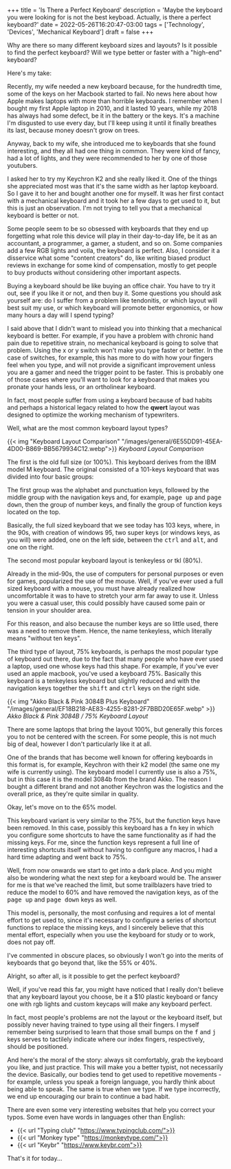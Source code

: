 +++
title = 'Is There a Perfect Keyboard'
description = 'Maybe the keyboard you were looking for is not the best keyboad. Actually, is there a perfect keyboard?'
date = 2022-05-26T16:20:47-03:00
tags = ['Technology', 'Devices', 'Mechanical Keyboard']
draft = false
+++

Why are there so many different keyboard sizes and layouts? Is it possible to find the perfect keyboard? Will we type better or faster with a "high-end" keyboard?

Here's my take:

Recently, my wife needed a new keyboard because, for the hundredth time, some of the keys on her Macbook started to fail. No news here about how Apple makes laptops with more than horrible keyboards. I remember when I bought my first Apple laptop in 2010, and it lasted 10 years, while my 2018 has always had some defect, be it in the battery or the keys. It's a machine I'm disgusted to use every day, but I'll keep using it until it finally breathes its last, because money doesn't grow on trees.

Anyway, back to my wife, she introduced me to keyboards that she found interesting, and they all had one thing in common. They were kind of fancy, had a lot of lights, and they were recommended to her by one of those youtubers.

I asked her to try my Keychron K2 and she really liked it. One of the things she appreciated most was that it's the same width as her laptop keyboard. So I gave it to her and bought another one for myself. It was her first contact with a mechanical keyboard and it took her a few days to get used to it, but this is just an observation. I'm not trying to tell you that a mechanical keyboard is better or not.

Some people seem to be so obsessed with keyboards that they end up forgetting what role this device will play in their day-to-day life, be it as an accountant, a programmer, a gamer, a student, and so on. Some companies add a few RGB lights and voila, the keyboard is perfect. Also, I consider it a disservice what some "content creators" do, like writing biased product reviews in exchange for some kind of compensation, mostly to get people to buy products without considering other important aspects.

Buying a keyboard should be like buying an office chair. You have to try it out, see if you like it or not, and then buy it. Some questions you should ask yourself are: do I suffer from a problem like tendonitis, or which layout will best suit my use, or which keyboard will promote better ergonomics, or how many hours a day will I spend typing?

I said above that I didn't want to mislead you into thinking that a mechanical keyboard is better. For example, if you have a problem with chronic hand pain due to repetitive strain, no mechanical keyboard is going to solve that problem. Using the x or y switch won't make you type faster or better. In the case of switches, for example, this has more to do with how your fingers feel when you type, and will not provide a significant improvement unless you are a gamer and need the trigger point to be faster. This is probably one of those cases where you'll want to look for a keyboard that makes you pronate your hands less, or an ortholinear keyboard.

In fact, most people suffer from using a keyboard because of bad habits and perhaps a historical legacy related to how the **qwert** layout was designed to optimize the working mechanism of typewriters.

Well, what are the most common keyboard layout types?

{{< img "Keyboard Layout Comparison" "/images/general/6E55DD91-45EA-4D00-B869-BB5679934C12.webp">}}
*Keyboard Layout Comparison*

The first is the old full size (or 100%). This keyboard derives from the IBM model M keyboard. The original consisted of a 101-keys keyboard that was divided into four basic groups:

The first group was the alphabet and punctuation keys, followed by the middle group with the navigation keys and, for example, <kbd>page up</kbd> and <kbd>page down</kbd>, then the group of number keys, and finally the group of function keys located on the top.

Basically, the full sized keyboard that we see today has 103 keys, where, in the 90s, with creation of windows 95, two super keys (or windows keys, as you will) were added, one on the left side, between the <kbd>ctrl</kbd> and <kbd>alt</kbd>, and one on the right.

The second most popular keyboard layout is tenkeyless or tkl (80%).

Already in the mid-90s, the use of computers for personal purposes or even for games, popularized the use of the mouse. Well, if you've ever used a full sized keyboard with a mouse, you must have already realized how uncomfortable it was to have to stretch your arm far away to use it. Unless you were a casual user, this could possibly have caused some pain or tension in your shoulder area.

For this reason, and also because the number keys are so little used, there was a need to remove them. Hence, the name tenkeyless, which literally means "without ten keys".

The third type of layout, 75% keyboards, is perhaps the most popular type of keyboard out there, due to the fact that many people who have ever used a laptop, used one whose keys had this shape. For example, if you've ever used an apple macbook, you've used a keyboard 75%. Basically this keyboard is a tenkeyless keyboard but slightly reduced and with the navigation keys together the <kbd>shift</kbd> and <kbd>ctrl</kbd> keys on the right side.

{{< img "Akko Black & Pink 3084B Plus Keyboard" "/images/general/EF18B218-AE83-4255-8281-2F7BBD20E65F.webp" >}}
*Akko Black & Pink 3084B / 75% Keyboard Layout*

There are some laptops that bring the layout 100%, but generally this forces you to not be centered with the screen. For some people, this is not much big of deal, however I don't particularly like it at all.

One of the brands that has become well known for offering keyboards in this format is, for example, Keychron with their k2 model (the same one my wife is currently using). The keyboard model I currently use is also a 75%, but in this case it is the model 3084b from the brand Akko. The reason I bought a different brand and not another Keychron was the logistics and the overall price, as they're quite similar in quality.

Okay, let's move on to the 65% model.

This keyboard variant is very similar to the 75%, but the function keys have been removed. In this case, possibly this keyboard has a <kbd>fn</kbd> key in which you configure some shortcuts to have the same functionality as if had the missing keys. For me, since the function keys represent a full line of interesting shortcuts itself without having to configure any macros, I had a hard time adapting and went back to 75%.

Well, from now onwards we start to get into a dark place. And you might also be wondering what the next step for a keyboard would be. The answer for me is that we've reached the limit, but some trailblazers have tried to reduce the model to 60% and have removed the navigation keys, as of the <kbd>page up</kbd> and <kbd>page down</kbd> keys as well.

This model is, personally, the most confusing and requires a lot of mental effort to get used to, since it's necessary to configure a series of shortcut functions to replace the missing keys, and I sincerely believe that this mental effort, especially when you use the keyboard for study or to work, does not pay off.

I've commented in obscure places, so obviously I won't go into the merits of keyboards that go beyond that, like the 55% or 40%.

Alright, so after all, is it possible to get the perfect keyboard?

Well, if you've read this far, you might have noticed that I really don't believe that any keyboard layout you choose, be it a $10 plastic keyboard or fancy one with rgb lights and custom keycaps will make any keyboard perfect.

In fact, most people's problems are not the layout or the keyboard itself, but possibly never having trained to type using all their fingers.
I myself remember being surprised to learn that those small bumps on the <kbd>f</kbd> and <kbd>j</kbd> keys serves to tactilely indicate where our index fingers, respectively, should be positioned.

And here's the moral of the story: always sit comfortably, grab the keyboard you like, and just practice. This will make you a better typist, not necessarily the device. Basically, our bodies tend to get used to repetitive movements - for example, unless you speak a foreign language, you hardly think about being able to speak. The same is true when we type. If we type incorrectly, we end up encouraging our brain to continue a bad habit.

There are even some very interesting websites that help you correct your typos. Some even have words in languages other than English:


* {{< url "Typing club" "https://www.typingclub.com/">}}
* {{< url "Monkey type" "https://monkeytype.com/">}}
* {{< url "Keybr" "https://www.keybr.com">}}


That's it for today...